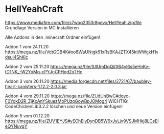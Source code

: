 # HellYeahCraft


https://www.mediafire.com/file/s7wbq2353r8pevx/HellYeah.zip/file
Grundlage Version in MC Installieren



Alle Addons in den .minecraft Ordner einfügen!

Addon 1 vom 24.11.20
https://mega.nz/file/VdtGGB4K#oo8WaUNtgk51xRsBKAJZTX45ktWWgkH1vdsul4ShKjc

Addon 2 vom 25.11.20
https://mega.nz/file/IUlUmDqQ#X64yl6s5eHnKv-tD1NK_-W2YxMq-cPYJgCPHqd2oTHc

Addon 3 vom 26.11.20
https://media.forgecdn.net/files/2721/67/baubley-heart-canisters-1.12.2-2.0.3.jar

Addon 4 vom 29.11.20
https://mega.nz/file/ZUdUnBwC#dqyc-F0YokD2R_ZjKxAnYSkuezMbPUzqGowBpJOMog4
WICHTIG: CodeChickenLib3.2.2 löschen und neue Version einfügen!

Addon 5 vom 01.12.20
https://mega.nz/file/ZUV1EYJS#yEChEiyDynDB5W6xJyLjv9VSJMHkj8LCsEIeQYNuygY
